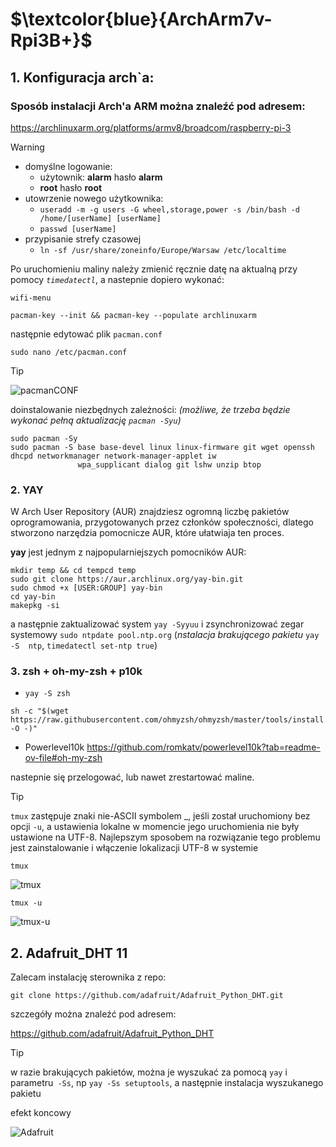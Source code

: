 # **$\textcolor{blue}{ArchArm7v-Rpi3B+}$**

## 1. Konfiguracja arch`a: 
### Sposób instalacji Arch'a ARM można znaleźć pod adresem:


https://archlinuxarm.org/platforms/armv8/broadcom/raspberry-pi-3


> [!WARNING]
> - domyślne logowanie:
>   - użytownik: **alarm** hasło **alarm**
>   - **root** hasło **root**
> - utowrzenie nowego użytkownika:
>   - `useradd -m -g users -G wheel,storage,power -s /bin/bash -d /home/[userName] [userName]`
>   - `passwd [userName]`
> - przypisanie strefy czasowej
>   - `ln -sf /usr/share/zoneinfo/Europe/Warsaw /etc/localtime`
>
> Po uruchomieniu maliny należy zmienić ręcznie datę na aktualną przy pomocy _`timedatectl`_, a nastepnie dopiero wykonać:
```
wifi-menu

pacman-key --init && pacman-key --populate archlinuxarm
```

następnie edytować plik `pacman.conf`
```
sudo nano /etc/pacman.conf
```

> [!TIP]
> ![pacmanCONF](https://github.com/user-attachments/assets/c6ec226d-c0f7-4192-9173-cb4888888d40)

doinstalowanie niezbędnych zależności:
_(możliwe, że trzeba będzie wykonać pełną aktualizację `pacman -Syu`)_

```
sudo pacman -Sy
sudo pacman -S base base-devel linux linux-firmware git wget openssh dhcpd networkmanager network-manager-applet iw
               wpa_supplicant dialog git lshw unzip btop
```

### 2. **YAY**

W Arch User Repository (AUR) znajdziesz ogromną liczbę pakietów oprogramowania, przygotowanych przez członków społeczności, dlatego stworzono narzędzia pomocnicze AUR, które ułatwiaja ten proces.

**yay** jest jednym z najpopularniejszych pomocników AUR:

```
mkdir temp && cd tempcd temp 
sudo git clone https://aur.archlinux.org/yay-bin.git
sudo chmod +x [USER:GROUP] yay-bin
cd yay-bin
makepkg -si
```
a następnie zaktualizować system `yay -Syyuu` i zsynchronizować zegar systemowy `sudo ntpdate pool.ntp.org` (_nstalacja brakującego pakietu_ `yay -S  ntp`, `timedatectl set-ntp true`)

### 3. zsh + oh-my-zsh + p10k

- `yay -S zsh`

       
```
sh -c "$(wget https://raw.githubusercontent.com/ohmyzsh/ohmyzsh/master/tools/install.sh -O -)"
```
  - Powerlevel10k
https://github.com/romkatv/powerlevel10k?tab=readme-ov-file#oh-my-zsh

nastepnie się przelogować, lub nawet zrestartować maline.


> [!TIP]
> `tmux` zastępuje znaki nie-ASCII symbolem _, jeśli został uruchomiony bez opcji `-u`, a ustawienia lokalne w momencie jego uruchomienia nie były ustawione na UTF-8.
> Najlepszym sposobem na rozwiązanie tego problemu jest zainstalowanie i włączenie lokalizacji UTF-8 w systemie

`tmux`                                                                                   

![tmux](https://github.com/user-attachments/assets/096c1625-6ff6-4196-96ca-b689a1c5c0bf)  


`tmux -u`

![tmux-u](https://github.com/user-attachments/assets/d2db76f1-274c-4726-ba59-1009536fe099)


## 2. Adafruit_DHT 11

Zalecam instalację sterownika z repo:

`git clone https://github.com/adafruit/Adafruit_Python_DHT.git`

szczegóły można znaleźć pod adresem:

https://github.com/adafruit/Adafruit_Python_DHT



>[!TIP]
> w razie brakujących pakietów, można je wyszukać za pomocą `yay` i parametru` -Ss`, np `yay -Ss setuptools`, a następnie instalacja wyszukanego pakietu




efekt koncowy

![Adafruit](https://github.com/user-attachments/assets/b5d5172f-c0dc-45fc-994a-f1ebdf0488b8)
